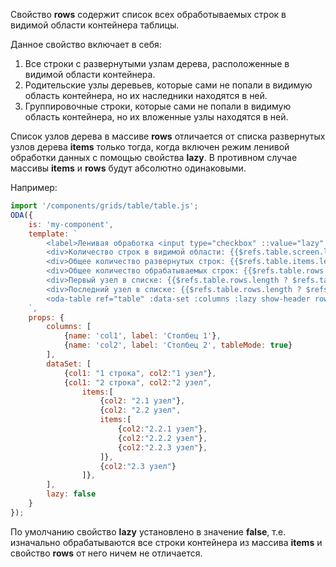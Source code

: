 Свойство **rows** содержит список всех обработываемых строк в видимой области контейнера таблицы.

Данное свойство включает в себя:

1. Все строки с развернутыми узлам дерева, расположенные в видимой области контейнера.
1. Родительские узлы деревьев, которые сами не попали в видимую область контейнера, но их наследники находятся в ней.
1. Группировочные строки, которые сами не попали в видимую область контейнера, но их вложенные узлы находятся в ней.

Список узлов дерева в массиве **rows** отличается от списка развернутых узлов дерева **items** только тогда, когда включен режим ленивой обработки данных с помощью свойства **lazy**. В противном случае массивы **items** и **rows** будут абсолютно одинаковыми.

Например:

```javascript _run_line_edit_loadoda_[my-component.js]_h=220_
import '/components/grids/table/table.js';
ODA({
    is: 'my-component',
    template: `
        <label>Ленивая обработка <input type="checkbox" ::value="lazy" ></label>
        <div>Количество строк в видимой области: {{$refs.table.screen.length}}</div>
        <div>Общее количество развернутых строк: {{$refs.table.items.length}}</div>
        <div>Общее количество обрабатываемых строк: {{$refs.table.rows.length}}</div>
        <div>Первый узел в списке: {{$refs.table.rows.length ? $refs.table.rows[0].name: 'Нет' }}</div>
        <div>Последний узел в списке: {{$refs.table.rows.length ? $refs.table.rows[$refs.table.rows.length - 1].name: 'Нет'}}</div>
        <oda-table ref="table" :data-set :columns :lazy show-header row-lines col-lines auto-width style="max-height: 140px" show-footer></oda-table>
    `,
    props: {
        columns: [
            {name: 'col1', label: 'Столбец 1'},
            {name: 'col2', label: 'Столбец 2', tableMode: true}
        ],
        dataSet: [
            {col1: "1 строка", col2:"1 узел"},
            {col1: "2 строка", col2:"2 узел",
                items:[
                    {col2: "2.1 узел"},
                    {col2: "2.2 узел",
                    items:[
                        {col2:"2.2.1 узел"},
                        {col2:"2.2.2 узел"},
                        {col2:"2.2.3 узел"},
                    ]},
                    {col2:"2.3 узел"}
                ]},
        ],
        lazy: false
    }
});
```

По умолчанию свойство **lazy** установлено в значение **false**, т.е. изначально обрабатываются все строки контейнера из массива **items** и свойство **rows** от него ничем не отличается.
